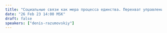 ```yaml
---
title: "Социальные связи как мера процесса единства. Перехват управления. Социальный капитал против финансового олигархата"
date: "26 Feb 23 14:00 MSK"
draft: false
speakers: ["denis-razumovskiy"]
---
```

